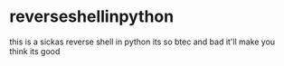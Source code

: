 # reverseshellinpython
this is a sickas reverse shell in python its so btec and bad it'll make you think its good
